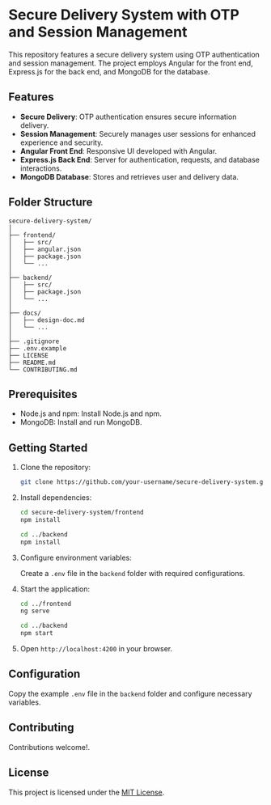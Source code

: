 
# Secure Delivery System with OTP and Session Management

This repository features a secure delivery system using OTP authentication and session management. The project employs Angular for the front end, Express.js for the back end, and MongoDB for the database.

## Features

- **Secure Delivery**: OTP authentication ensures secure information delivery.
- **Session Management**: Securely manages user sessions for enhanced experience and security.
- **Angular Front End**: Responsive UI developed with Angular.
- **Express.js Back End**: Server for authentication, requests, and database interactions.
- **MongoDB Database**: Stores and retrieves user and delivery data.

## Folder Structure

```plaintext
secure-delivery-system/
│
├── frontend/
│   ├── src/
│   ├── angular.json
│   ├── package.json
│   └── ...
│
├── backend/
│   ├── src/
│   ├── package.json
│   └── ...
│
├── docs/
│   ├── design-doc.md
│   └── ...
│
├── .gitignore
├── .env.example
├── LICENSE
├── README.md
└── CONTRIBUTING.md
```

## Prerequisites

- Node.js and npm: Install Node.js and npm.
- MongoDB: Install and run MongoDB.

## Getting Started

1. Clone the repository:

   ```bash
   git clone https://github.com/your-username/secure-delivery-system.git
   ```

2. Install dependencies:

   ```bash
   cd secure-delivery-system/frontend
   npm install

   cd ../backend
   npm install
   ```

3. Configure environment variables:

   Create a `.env` file in the `backend` folder with required configurations.

4. Start the application:

   ```bash
   cd ../frontend
   ng serve

   cd ../backend
   npm start
   ```

5. Open `http://localhost:4200` in your browser.

## Configuration

Copy the example `.env` file in the `backend` folder and configure necessary variables.

## Contributing

Contributions welcome!.

## License

This project is licensed under the [MIT License](LICENSE).
